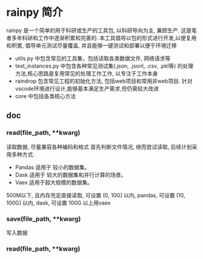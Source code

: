 # rainpy 简介

rainpy 是一个简单的用于科研或生产的工具包, 以科研导向为主, 兼顾生产.
这是笔者多年科研和工作中逐渐积累和完善的.
本工具倡导以包的形式进行开发,以便复用和积累, 倡导单元测试尽量覆盖, 并且能够一键测试和部署以便于环境迁移


* utils.py 中包含常见的工具集，包括读取各类数据文件, 网络请求等
* test_instances.py 中包含各种常见测试集(.json, .jsonl, .csv, .pkl等) 的处理方法,核心思路是复用常见的处理工作工作, 以专注于工作本身
* raindrop 包含常见工程的初始化方法, 包括web项目和常用非web项目. 针对vscode环境进行设计,能够基本满足生产需求,但仍需较大改进
* core 中包括各类核心方法


## doc

### read(file_path, **kwarg)
读取数据, 
尽量兼容各种编码和格式
首先判断文件情况, 继而尝试读取, 后续计划采用多种方式.

* Pandas 适用于 较小的数据集。
* Dask 适用于 较大的数据集和并行计算的场景。
* Vaex 适用于超大规模的数据集。

500M以下, 且内存充足直接读取, 可设置
(0, 10G] 以内, pandas, 可设置
(10, 100G] 以内, dask, 可设置
100G 以上用vaex



### save(file_path, **kwarg)
写入数据


### read(file_path, **kwarg)



